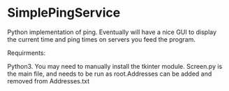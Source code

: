 # SimplePingService
Python implementation of ping. Eventually will have a nice GUI to display the current time and ping times on servers you feed the program.

Requirments:

Python3. You may need to manually install the tkinter module. Screen.py is the main file, and needs to be run as root.Addresses can be added and removed from Addresses.txt
